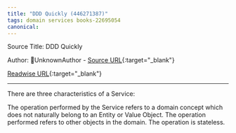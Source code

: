 ```yaml
---
title: "DDD Quickly (446271387)"
tags: domain services books-22695054
canonical: 
---
```


Source Title: DDD Quickly

Author: UnknownAuthor - [Source URL](){:target="_blank"}

[Readwise URL](https://readwise.io/open/446271387){:target="_blank"}

---

There are three characteristics of a Service:

The operation performed by the Service refers to a domain concept which does not naturally belong to an Entity or Value Object.
The operation performed refers to other objects in the domain.
The operation is stateless.
